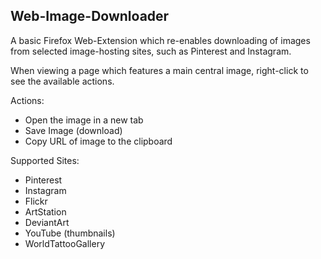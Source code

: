 ## Web-Image-Downloader

A basic Firefox Web-Extension which re-enables downloading of images from selected image-hosting sites, such as Pinterest and Instagram.

When viewing a page which features a main central image, right-click to see the available actions.

Actions:
* Open the image in a new tab
* Save Image (download)
* Copy URL of image to the clipboard

Supported Sites:
* Pinterest
* Instagram
* Flickr
* ArtStation
* DeviantArt
* YouTube (thumbnails)
* WorldTattooGallery
